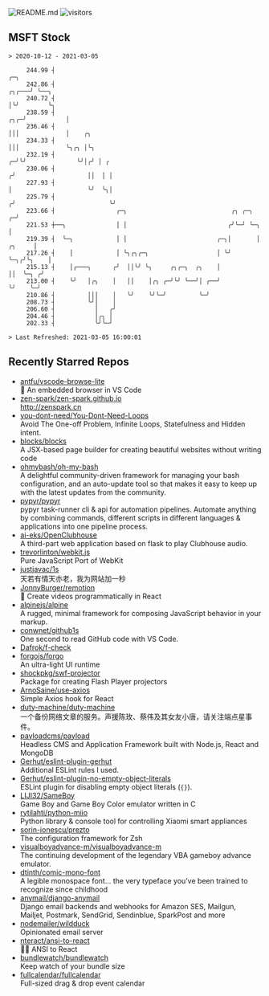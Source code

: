 ![README.md](https://github.com/Gerhut/Gerhut/workflows/README.md/badge.svg)
![visitors](https://visitors.vercel.app/Gerhut/Gerhut?token=8cf69d1f6813d272ef062726b6070c9be4ff72038cfe5a7ded7384a8da65d866)

## MSFT Stock

```
> 2020-10-12 - 2021-03-05

     244.99 ┤                                                                                   ╭─╮              
     242.86 ┤                                                                             ╭╮╭───╯ ╰──╮           
     240.72 ┤                                                                             │╰╯        ╰╮          
     238.59 ┤                                                                         ╭╮╭─╯           │          
     236.46 ┤                                                                         │││             │    ╭╮    
     234.33 ┤                                                                         │││             ╰╮╭╮ │╰╮   
     232.19 ┤                                                                       ╭─╯╰╯              ╰╯│╭╯ │ ╭ 
     230.06 ┤                                                                      ╭╯                    ││  │ │ 
     227.93 ┤                                                                      │                     ╰╯  ╰╮│ 
     225.79 ┤                                                                     ╭╯                          ╰╯ 
     223.66 ┤                 ╭─╮                             ╭╮ ╭─╮            ╭─╯                              
     221.53 ┼──╮              │ │                            ╭╯╰─╯ ╰─╮          │                                
     219.39 ┤  ╰─╮            │ │                         ╭─╮│       │   ╭╮     │                                
     217.26 ┤    │            │ ╰╮╭╮╭─╮                   │ ╰╯       ╰─╮╭╯╰╮    │                                
     215.13 ┤    │╭───╮      ╭╯  ││╰╯ ╰╮     ╭╮╭─╮  ╭╮    │            ││  ╰─╮ ╭╯                                
     213.00 ┤    ╰╯   │╭╮    │   ││    │╭╮ ╭─╯╰╯ ╰──╯│ ╭──╯            ╰╯    ╰─╯                                 
     210.86 ┤         │││    │   ╰╯    ╰╯╰─╯         ╰─╯                                                         
     208.73 ┤         ╰╯│    │                                                                                   
     206.60 ┤           │   ╭╯                                                                                   
     204.46 ┤           │╭╮ │                                                                                    
     202.33 ┤           ╰╯╰─╯                                                                                    

> Last Refreshed: 2021-03-05 16:00:01
```

## Recently Starred Repos

- [antfu/vscode-browse-lite](https://github.com/antfu/vscode-browse-lite)  
  🚀 An embedded browser in VS Code
- [zen-spark/zen-spark.github.io](https://github.com/zen-spark/zen-spark.github.io)  
  http://zenspark.cn
- [you-dont-need/You-Dont-Need-Loops](https://github.com/you-dont-need/You-Dont-Need-Loops)  
  Avoid The One-off Problem, Infinite Loops, Statefulness and Hidden intent.
- [blocks/blocks](https://github.com/blocks/blocks)  
  A JSX-based page builder for creating beautiful websites without writing code
- [ohmybash/oh-my-bash](https://github.com/ohmybash/oh-my-bash)  
  A delightful community-driven framework for managing your bash configuration, and an auto-update tool so that makes it easy to keep up with the latest updates from the community.
- [pypyr/pypyr](https://github.com/pypyr/pypyr)  
  pypyr task-runner cli & api for automation pipelines. Automate anything by combining commands, different scripts in different languages & applications into one pipeline process.
- [ai-eks/OpenClubhouse](https://github.com/ai-eks/OpenClubhouse)  
  A third-part web application based on flask to play Clubhouse audio.
- [trevorlinton/webkit.js](https://github.com/trevorlinton/webkit.js)  
  Pure JavaScript Port of WebKit
- [justjavac/1s](https://github.com/justjavac/1s)  
  天若有情天亦老，我为网站加一秒
- [JonnyBurger/remotion](https://github.com/JonnyBurger/remotion)  
  🎥      Create videos programmatically in React
- [alpinejs/alpine](https://github.com/alpinejs/alpine)  
  A rugged, minimal framework for composing JavaScript behavior in your markup.
- [conwnet/github1s](https://github.com/conwnet/github1s)  
  One second to read GitHub code with VS Code.
- [Dafrok/f-check](https://github.com/Dafrok/f-check)  
- [forgojs/forgo](https://github.com/forgojs/forgo)  
  An ultra-light UI runtime
- [shockpkg/swf-projector](https://github.com/shockpkg/swf-projector)  
  Package for creating Flash Player projectors
- [ArnoSaine/use-axios](https://github.com/ArnoSaine/use-axios)  
  Simple Axios hook for React
- [duty-machine/duty-machine](https://github.com/duty-machine/duty-machine)  
  一个备份网络文章的服务。声援陈玫、蔡伟及其女友小唐，请关注端点星事件。
- [payloadcms/payload](https://github.com/payloadcms/payload)  
  Headless CMS and Application Framework built with Node.js, React and MongoDB
- [Gerhut/eslint-plugin-gerhut](https://github.com/Gerhut/eslint-plugin-gerhut)  
  Additional ESLint rules I used.
- [Gerhut/eslint-plugin-no-empty-object-literals](https://github.com/Gerhut/eslint-plugin-no-empty-object-literals)  
  ESLint plugin for disabling empty object literals (`{}`).
- [LIJI32/SameBoy](https://github.com/LIJI32/SameBoy)  
  Game Boy and Game Boy Color emulator written in C
- [rytilahti/python-miio](https://github.com/rytilahti/python-miio)  
  Python library & console tool for controlling Xiaomi smart appliances
- [sorin-ionescu/prezto](https://github.com/sorin-ionescu/prezto)  
  The configuration framework for Zsh
- [visualboyadvance-m/visualboyadvance-m](https://github.com/visualboyadvance-m/visualboyadvance-m)  
  The continuing development of the legendary VBA gameboy advance emulator.
- [dtinth/comic-mono-font](https://github.com/dtinth/comic-mono-font)  
  A legible monospace font... the very typeface you’ve been trained to recognize since childhood
- [anymail/django-anymail](https://github.com/anymail/django-anymail)  
  Django email backends and webhooks for Amazon SES, Mailgun, Mailjet, Postmark, SendGrid, Sendinblue, SparkPost and more
- [nodemailer/wildduck](https://github.com/nodemailer/wildduck)  
  Opinionated email server
- [nteract/ansi-to-react](https://github.com/nteract/ansi-to-react)  
  :guardsman: ANSI to React
- [bundlewatch/bundlewatch](https://github.com/bundlewatch/bundlewatch)  
  Keep watch of your bundle size
- [fullcalendar/fullcalendar](https://github.com/fullcalendar/fullcalendar)  
  Full-sized drag & drop event calendar
